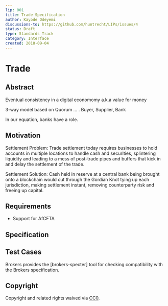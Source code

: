 ```yaml
---
lip: 001
title: Trade Specification
author: Kayode Odeyemi
discussions-to: https://github.com/huntrecht/LIPs/issues/4
status: Draft
type: Standards Track
category: Interface
created: 2018-09-04
---
```

# Trade

## Abstract
Eventual consistency in a digital economomy a.k.a value for money

3-way model based on Quorum ... . Buyer, Supplier, Bank

In our equation, banks have a role.

## Motivation
Settlement Problem: Trade settlement today requires businesses to hold accounts
in multiple locations to handle cash and securities, splintering liquidity and
leading to a mess of post-trade pipes and buffers that kick in and delay the
settlement of the trade.

Settlement Solution: Cash held in reserve at a central bank being brought onto a
blockchain would cut through the Gordian Knot tying up each jurisdiction, making
settlement instant, removing counterparty risk and freeing up capital.

## Requirements
- Support for AfCFTA

## Specification

## Test Cases
Brokers provides the [brokers-specter] tool for checking compatibility with the Brokers specification.

## Copyright
Copyright and related rights waived via
[CC0](https://creativecommons.org/publicdomain/zero/1.0/).
